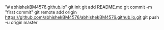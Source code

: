 "# abhishekBM4576.github.io"  git init git add README.md git commit -m "first commit" git remote add origin https://github.com/abhishekBM4576/abhishekBM4576.github.io.git git push -u origin master
